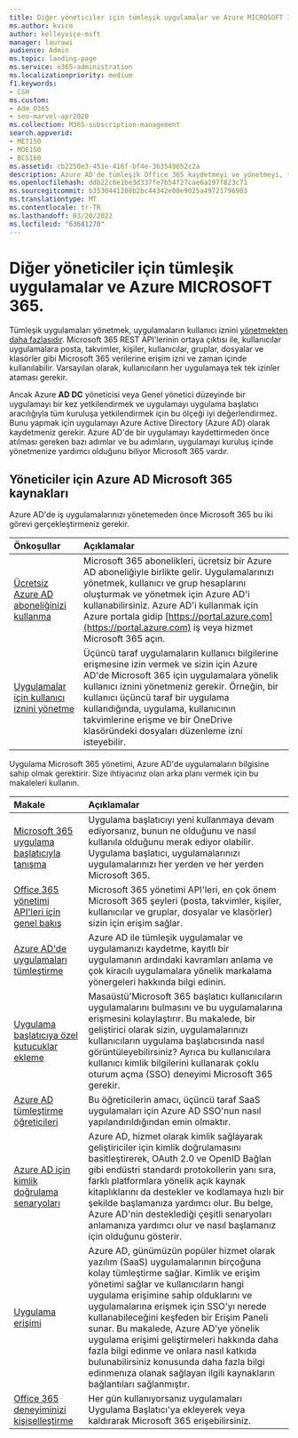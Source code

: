 ```yaml
---
title: Diğer yöneticiler için tümleşik uygulamalar ve Azure MICROSOFT 365.
ms.author: kvice
author: kelleyvice-msft
manager: laurawi
audience: Admin
ms.topic: landing-page
ms.service: o365-administration
ms.localizationpriority: medium
f1.keywords:
- CSH
ms.custom:
- Adm_O365
- seo-marvel-apr2020
ms.collection: M365-subscription-management
search.appverid:
- MET150
- MOE150
- BCS160
ms.assetid: cb2250e3-451e-416f-bf4e-363549652c2a
description: Azure AD'de tümleşik Office 365 kaydetmeyi ve yönetmeyi, **Azure AD DC** yöneticisi veya Genel yönetici düzeyinde uygulama yetkilendirmelerine izin **vermeyi** öğrenin.
ms.openlocfilehash: ddb22c6e1be3d337fe7b54f27cae6a197f823c71
ms.sourcegitcommit: b3530441288b2bc44342e00e9025a49721796903
ms.translationtype: MT
ms.contentlocale: tr-TR
ms.lasthandoff: 03/20/2022
ms.locfileid: "63681270"
---
```

# <a name="integrated-apps-and-azure-ad-for-microsoft-365-administrators"></a>Diğer yöneticiler için tümleşik uygulamalar ve Azure MICROSOFT 365.

Tümleşik uygulamaları yönetmek, uygulamaların kullanıcı iznini [yönetmekten daha fazlasıdır](../admin/misc/user-consent.md). Microsoft 365 REST API'lerinin ortaya çıktısı ile, kullanıcılar uygulamalara posta, takvimler, kişiler, kullanıcılar, gruplar, dosyalar ve klasörler gibi Microsoft 365 verilerine erişim izni ve zaman içinde kullanılabilir. Varsayılan olarak, kullanıcıların her uygulamaya tek tek izinler ataması gerekir. 

Ancak Azure **AD DC** yöneticisi veya Genel yönetici düzeyinde bir uygulamayı bir kez yetkilendirmek ve uygulamayı uygulama başlatıcı aracılığıyla tüm kuruluşa yetkilendirmek için bu ölçeği iyi değerlendirmez. Bunu yapmak için uygulamayı Azure Active Directory (Azure AD) olarak kaydetmeniz gerekir. Azure AD'de bir uygulamayı kaydettirmeden önce atılması gereken bazı adımlar ve bu adımların, uygulamayı kuruluş içinde yönetmenize yardımcı olduğunu biliyor Microsoft 365 vardır.
  
## <a name="azure-ad-resources-for-microsoft-365-admins"></a>Yöneticiler için Azure AD Microsoft 365 kaynakları

Azure AD'de iş uygulamalarınızı yönetemeden önce Microsoft 365 bu iki görevi gerçekleştirmeniz gerekir.
  
|Önkoşullar|Açıklamalar|
|:-----|:-----|
|[Ücretsiz Azure AD aboneliğinizi kullanma](../compliance/use-your-free-azure-ad-subscription-in-office-365.md) <br/> |Microsoft 365 abonelikleri, ücretsiz bir Azure AD aboneliğiyle birlikte gelir. Uygulamalarınızı yönetmek, kullanıcı ve grup hesaplarını oluşturmak ve yönetmek için Azure AD'i kullanabilirsiniz. Azure AD'i kullanmak için Azure portala gidip [https://portal.azure.com](https://portal.azure.com) iş veya hizmet Microsoft 365 açın.  <br/> |
|[Uygulamalar için kullanıcı iznini yönetme](../admin/misc/user-consent.md) <br/> |Üçüncü taraf uygulamaların kullanıcı bilgilerine erişmesine izin vermek ve sizin için Azure AD'de Microsoft 365 için uygulamalara yönelik kullanıcı iznini yönetmeniz gerekir. Örneğin, bir kullanıcı üçüncü taraf bir uygulama kullandığında, uygulama, kullanıcının takvimlerine erişme ve bir OneDrive klasöründeki dosyaları düzenleme izni isteyebilir.  <br/> |
   
Uygulama Microsoft 365 yönetimi, Azure AD'de uygulamaların bilgisine sahip olmak gerektirir. Size ihtiyacınız olan arka planı vermek için bu makaleleri kullanın.
  
|Makale|Açıklamalar|
|:-----|:-----|
|[Microsoft 365 uygulama başlatıcıyla tanışma](https://support.microsoft.com/office/meet-the-microsoft-365-app-launcher-79f12104-6fed-442f-96a0-eb089a3f476a) <br/> |Uygulama başlatıcıyı yeni kullanmaya devam ediyorsanız, bunun ne olduğunu ve nasıl kullanıla olduğunu merak ediyor olabilir. Uygulama başlatıcı, uygulamalarınızı uygulamalarınızı her yerden ve her yerden Microsoft 365.  <br/> |
|[Office 365 yönetimi API'leri için genel bakış](/office/office-365-management-api/office-365-management-apis-overview) <br/> |Microsoft 365 yönetimi API'leri, en çok önem Microsoft 365 şeyleri (posta, takvimler, kişiler, kullanıcılar ve gruplar, dosyalar ve klasörler) sizin için erişim sağlar. <br/> |
|[Azure AD'de uygulamaları tümleştirme](/azure/active-directory/develop/quickstart-v1-add-azure-ad-app) <br/> | Azure AD ile tümleşik uygulamalar ve uygulamanızı kaydetme, kayıtlı bir uygulamanın ardındaki kavramları anlama ve çok kiracılı uygulamalara yönelik markalama yönergeleri hakkında bilgi edinin.  <br/> |
|[Uygulama başlatıcıya özel kutucuklar ekleme](/office365/admin/manage/customize-the-app-launcher)  <br/> |Masaüstü'Microsoft 365 başlatıcı kullanıcıların uygulamalarını bulmasını ve bu uygulamalarına erişmesini kolaylaştırır. Bu makalede, bir geliştirici olarak sizin, uygulamalarınızı kullanıcıların uygulama başlatıcısında nasıl görüntüleyebilirsiniz? Ayrıca bu kullanıcılara kullanıcı kimlik bilgilerini kullanarak çoklu oturum açma (SSO) deneyimi Microsoft 365 gerekir.  <br/> |
|[Azure AD tümleştirme öğreticileri](/azure/active-directory/saas-apps/tutorial-list) <br/> |Bu öğreticilerin amacı, üçüncü taraf SaaS uygulamaları için Azure AD SSO'nun nasıl yapılandırıldığından emin olmaktır.  <br/> |
|[Azure AD için kimlik doğrulama senaryoları](/azure/active-directory/develop/authentication-vs-authorization) <br/> |Azure AD, hizmet olarak kimlik sağlayarak geliştiriciler için kimlik doğrulamasını basitleştirerek, OAuth 2.0 ve OpenID Bağlan gibi endüstri standardı protokollerin yanı sıra, farklı platformlara yönelik açık kaynak kitaplıklarını da destekler ve kodlamaya hızlı bir şekilde başlamanıza yardımcı olur. Bu belge, Azure AD'nin desteklediği çeşitli senaryoları anlamanıza yardımcı olur ve nasıl başlamanız için olduğunu gösterir.  <br/> |
|[Uygulama erişimi](/azure/active-directory/manage-apps/what-is-access-management) <br/> |Azure AD, günümüzün popüler hizmet olarak yazılım (SaaS) uygulamalarının birçoğuna kolay tümleştirme sağlar. Kimlik ve erişim yönetimi sağlar ve kullanıcıların hangi uygulama erişimine sahip olduklarını ve uygulamalarına erişmek için SSO'yı nerede kullanabileceğini keşfeden bir Erişim Paneli sunar. Bu makalede, Azure AD'ye yönelik uygulama erişimi geliştirmeleri hakkında daha fazla bilgi edinme ve onlara nasıl katkıda bulunabilirsiniz konusunda daha fazla bilgi edinmenıza olanak sağlayan ilgili kaynakların bağlantıları sağlanmıştır.  <br/> |
|[Office 365 deneyiminizi kişiselleştirme](https://support.microsoft.com/office/personalize-your-office-365-experience-eb34a21b-52fa-4fbf-a8d5-146132242985) <br/> |Her gün kullanıyorsanız uygulamaları Uygulama Başlatıcı'ya ekleyerek veya kaldırarak Microsoft 365 erişebilirsiniz.  <br/> |
